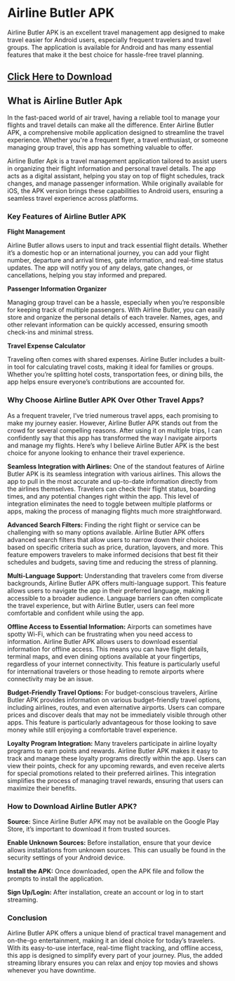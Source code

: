 # Airline Butler APK
Airline Butler APK is an excellent travel management app designed to make travel easier for Android users, especially frequent travelers and travel groups. The application is available for Android and has many essential features that make it the best choice for hassle-free travel planning.

## [Click Here to Download](https://apkceo.io/en/airline-butler-apk)

## What is Airline Butler Apk

In the fast-paced world of air travel, having a reliable tool to manage your flights and travel details can make all the difference. Enter Airline Butler APK, a comprehensive mobile application designed to streamline the travel experience. Whether you're a frequent flyer, a travel enthusiast, or someone managing group travel, this app has something valuable to offer.

Airline Butler Apk is a travel management application tailored to assist users in organizing their flight information and personal travel details. The app acts as a digital assistant, helping you stay on top of flight schedules, track changes, and manage passenger information. While originally available for iOS, the APK version brings these capabilities to Android users, ensuring a seamless travel experience across platforms.

### Key Features of Airline Butler APK

**Flight Management**

Airline Butler allows users to input and track essential flight details. Whether it’s a domestic hop or an international journey, you can add your flight number, departure and arrival times, gate information, and real-time status updates. The app will notify you of any delays, gate changes, or cancellations, helping you stay informed and prepared.

**Passenger Information Organizer**

Managing group travel can be a hassle, especially when you’re responsible for keeping track of multiple passengers. With Airline Butler, you can easily store and organize the personal details of each traveler. Names, ages, and other relevant information can be quickly accessed, ensuring smooth check-ins and minimal stress.

**Travel Expense Calculator**

Traveling often comes with shared expenses. Airline Butler includes a built-in tool for calculating travel costs, making it ideal for families or groups. Whether you’re splitting hotel costs, transportation fees, or dining bills, the app helps ensure everyone’s contributions are accounted for.

### Why Choose Airline Butler APK Over Other Travel Apps?

As a frequent traveler, I’ve tried numerous travel apps, each promising to make my journey easier. However, Airline Butler APK stands out from the crowd for several compelling reasons. After using it on multiple trips, I can confidently say that this app has transformed the way I navigate airports and manage my flights. Here’s why I believe Airline Butler APK is the best choice for anyone looking to enhance their travel experience.

**Seamless Integration with Airlines:** One of the standout features of Airline Butler APK is its seamless integration with various airlines. This allows the app to pull in the most accurate and up-to-date information directly from the airlines themselves. Travelers can check their flight status, boarding times, and any potential changes right within the app. This level of integration eliminates the need to toggle between multiple platforms or apps, making the process of managing flights much more straightforward.

**Advanced Search Filters:** Finding the right flight or service can be challenging with so many options available. Airline Butler APK offers advanced search filters that allow users to narrow down their choices based on specific criteria such as price, duration, layovers, and more. This feature empowers travelers to make informed decisions that best fit their schedules and budgets, saving time and reducing the stress of planning.

**Multi-Language Support:** Understanding that travelers come from diverse backgrounds, Airline Butler APK offers multi-language support. This feature allows users to navigate the app in their preferred language, making it accessible to a broader audience. Language barriers can often complicate the travel experience, but with Airline Butler, users can feel more comfortable and confident while using the app.

**Offline Access to Essential Information:** Airports can sometimes have spotty Wi-Fi, which can be frustrating when you need access to information. Airline Butler APK allows users to download essential information for offline access. This means you can have flight details, terminal maps, and even dining options available at your fingertips, regardless of your internet connectivity. This feature is particularly useful for international travelers or those heading to remote airports where connectivity may be an issue.

**Budget-Friendly Travel Options:** For budget-conscious travelers, Airline Butler APK provides information on various budget-friendly travel options, including airlines, routes, and even alternative airports. Users can compare prices and discover deals that may not be immediately visible through other apps. This feature is particularly advantageous for those looking to save money while still enjoying a comfortable travel experience.

**Loyalty Program Integration:** Many travelers participate in airline loyalty programs to earn points and rewards. Airline Butler APK makes it easy to track and manage these loyalty programs directly within the app. Users can view their points, check for any upcoming rewards, and even receive alerts for special promotions related to their preferred airlines. This integration simplifies the process of managing travel rewards, ensuring that users can maximize their benefits.

### How to Download Airline Butler APK?

**Source:** Since Airline Butler APK may not be available on the Google Play Store, it’s important to download it from trusted sources.

**Enable Unknown Sources:** Before installation, ensure that your device allows installations from unknown sources. This can usually be found in the security settings of your Android device.

**Install the APK:** Once downloaded, open the APK file and follow the prompts to install the application.

**Sign Up/Login:** After installation, create an account or log in to start streaming.

### Conclusion

Airline Butler APK offers a unique blend of practical travel management and on-the-go entertainment, making it an ideal choice for today’s travelers. With its easy-to-use interface, real-time flight tracking, and offline access, this app is designed to simplify every part of your journey. Plus, the added streaming library ensures you can relax and enjoy top movies and shows whenever you have downtime.
